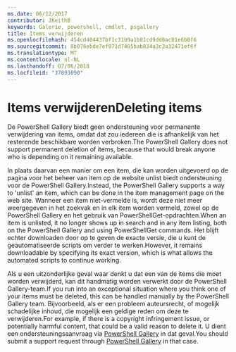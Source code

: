 ```yaml
---
ms.date: 06/12/2017
contributor: JKeithB
keywords: Galerie, powershell, cmdlet, psgallery
title: Items verwijderen
ms.openlocfilehash: 454cd404437bf1c31b9a1b81cd9dd0ac81e6b0f6
ms.sourcegitcommit: 8b076ebde7ef971d7465bab834a3c2a32471ef6f
ms.translationtype: MT
ms.contentlocale: nl-NL
ms.lasthandoff: 07/06/2018
ms.locfileid: "37893090"
---
```

# <a name="deleting-items"></a><span data-ttu-id="4a4ae-103">Items verwijderen</span><span class="sxs-lookup"><span data-stu-id="4a4ae-103">Deleting items</span></span>

<span data-ttu-id="4a4ae-104">De PowerShell Gallery biedt geen ondersteuning voor permanente verwijdering van items, omdat dat zou iedereen die is afhankelijk van het resterende beschikbare worden verbroken.</span><span class="sxs-lookup"><span data-stu-id="4a4ae-104">The PowerShell Gallery does not support permanent deletion of items, because that would break anyone who is depending on it remaining available.</span></span>

<span data-ttu-id="4a4ae-105">In plaats daarvan een manier om een item, die kan worden uitgevoerd op de pagina voor het beheer van item op de website unlist biedt ondersteuning voor de PowerShell Gallery.</span><span class="sxs-lookup"><span data-stu-id="4a4ae-105">Instead, the PowerShell Gallery supports a way to 'unlist' an item, which can be done in the item management page on the web site.</span></span>
<span data-ttu-id="4a4ae-106">Wanneer een item niet-vermelde is, wordt deze niet meer weergegeven in het zoekvak en in elk item worden vermeld, zowel op de PowerShell Gallery en het gebruik van PowerShellGet-opdrachten.</span><span class="sxs-lookup"><span data-stu-id="4a4ae-106">When an item is unlisted, it no longer shows up in search and in any item listing, both on the PowerShell Gallery and using PowerShellGet commands.</span></span>
<span data-ttu-id="4a4ae-107">Het blijft echter downloaden door op te geven de exacte versie, die u kunt de geautomatiseerde scripts om verder te werken.</span><span class="sxs-lookup"><span data-stu-id="4a4ae-107">However, it remains downloadable by specifying its exact version, which is what allows the automated scripts to continue working.</span></span>

<span data-ttu-id="4a4ae-108">Als u een uitzonderlijke geval waar denkt u dat een van de items die moet worden verwijderd, kan dit handmatig worden verwerkt door de PowerShell Gallery-team.</span><span class="sxs-lookup"><span data-stu-id="4a4ae-108">If you run into an exceptional situation where you think one of your items must be deleted, this can be handled manually by the PowerShell Gallery team.</span></span>
<span data-ttu-id="4a4ae-109">Bijvoorbeeld, als er een probleem auteursrecht, of mogelijk schadelijke inhoud, die mogelijk een geldige reden om deze te verwijderen.</span><span class="sxs-lookup"><span data-stu-id="4a4ae-109">For example, if there is a copyright infringement issue, or potentially harmful content, that could be a valid reason to delete it.</span></span>
<span data-ttu-id="4a4ae-110">U dient een ondersteuningsaanvraag via [PowerShell Gallery](http://www.PowerShellGallery.com) in dat geval.</span><span class="sxs-lookup"><span data-stu-id="4a4ae-110">You should submit a support request through [PowerShell Gallery](http://www.PowerShellGallery.com) in that case.</span></span>